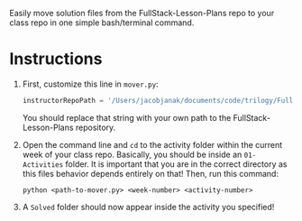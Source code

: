 Easily move solution files from the FullStack-Lesson-Plans repo to your class repo in one simple bash/terminal command.

# Instructions
1. First, customize this line in `mover.py`:

    ```python
    instructorRepoPath = '/Users/jacobjanak/documents/code/trilogy/FullStack-Lesson-Plans'
    ```

    You should replace that string with your own path to the FullStack-Lesson-Plans repository.

2. Open the command line and `cd` to the activity folder within the current week of your class repo. Basically, you should be inside an `01-Activities` folder. It is important that you are in the correct directory as this files behavior depends entirely on that! Then, run this command:

    `python <path-to-mover.py> <week-number> <activity-number>`

3. A `Solved` folder should now appear inside the activity you specified!
